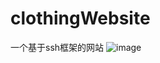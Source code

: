 # clothingWebsite
一个基于ssh框架的网站
![image](http://github.com/webyangmx/clothingWebsite/raw/master/screenshot/screenshot.jpg)
